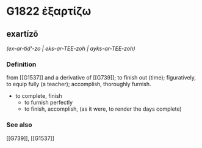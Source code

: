 # G1822 ἐξαρτίζω

## exartízō

_(ex-ar-tid'-zo | eks-ar-TEE-zoh | ayks-ar-TEE-zoh)_

### Definition

from [[G1537]] and a derivative of [[G739]]; to finish out (time); figuratively, to equip fully (a teacher); accomplish, thoroughly furnish.

- to complete, finish
  - to furnish perfectly
  - to finish, accomplish, (as it were, to render the days complete)

### See also

[[G739]], [[G1537]]

